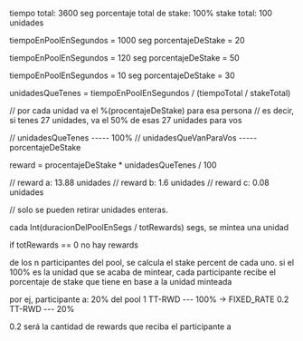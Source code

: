 tiempo total: 3600 seg
porcentaje total de stake: 100%
stake total: 100 unidades

tiempoEnPoolEnSegundos = 1000 seg
porcentajeDeStake = 20

tiempoEnPoolEnSegundos = 120 seg
porcentajeDeStake = 50

tiempoEnPoolEnSegundos = 10 seg
porcentajeDeStake = 30

unidadesQueTenes = tiempoEnPoolEnSegundos / (tiempoTotal / stakeTotal)

// por cada unidad va el %(procentajeDeStake) para esa persona
// es decir, si tenes 27 unidades, va el 50% de esas 27 unidades para vos

// unidadesQueTenes ----- 100%
// unidadesQueVanParaVos ----- porcentajeDeStake

reward = procentajeDeStake \* unidadesQueTenes / 100

// reward a: 13.88 unidades
// reward b: 1.6 unidades
// reward c: 0.08 unidades

// solo se pueden retirar unidades enteras.

cada Int(duracionDelPoolEnSegs / totRewards) segs, se mintea una unidad

if totRewards == 0
no hay rewards

de los n participantes del pool, se calcula el stake percent de cada uno.
si el 100% es la unidad que se acaba de mintear, cada participante recibe el porcentaje de stake que tiene en base
a la unidad minteada

por ej,
participante a: 20% del pool
1 TT-RWD --- 100% -> FIXED_RATE
0.2 TT-RWD --- 20%

0.2 será la cantidad de rewards que reciba el participante a
